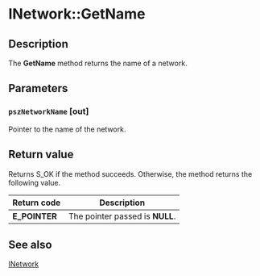# INetwork::GetName

## Description

The **GetName** method returns the name of a network.

## Parameters

### `pszNetworkName` [out]

Pointer to the name of the network.

## Return value

Returns S_OK if the method succeeds. Otherwise, the method returns the following value.

| Return code | Description |
| --- | --- |
| **E_POINTER** | The pointer passed is **NULL**. |

## See also

[INetwork](https://learn.microsoft.com/windows/desktop/api/netlistmgr/nn-netlistmgr-inetwork)